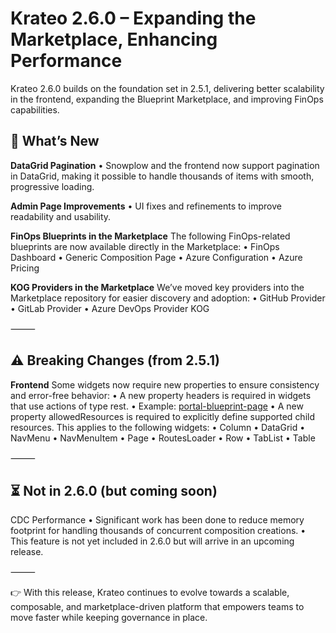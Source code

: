 # Krateo 2.6.0 – Expanding the Marketplace, Enhancing Performance

Krateo 2.6.0 builds on the foundation set in 2.5.1, delivering better scalability in the frontend, expanding the Blueprint Marketplace, and improving FinOps capabilities.

## 🚀 What’s New

**DataGrid Pagination**
	•	Snowplow and the frontend now support pagination in DataGrid, making it possible to handle thousands of items with smooth, progressive loading.

**Admin Page Improvements**
	•	UI fixes and refinements to improve readability and usability.

**FinOps Blueprints in the Marketplace**
The following FinOps-related blueprints are now available directly in the Marketplace:
	•	FinOps Dashboard
	•	Generic Composition Page
	•	Azure Configuration
	•	Azure Pricing

**KOG Providers in the Marketplace**
We’ve moved key providers into the Marketplace repository for easier discovery and adoption:
	•	GitHub Provider
	•	GitLab Provider
	•	Azure DevOps Provider KOG

⸻

## ⚠️ Breaking Changes (from 2.5.1)

**Frontend**
Some widgets now require new properties to ensure consistency and error-free behavior:
	•	A new property headers is required in widgets that use actions of type rest.
	•	Example: [portal-blueprint-page](https://github.com/krateoplatformops-blueprints/portal-blueprint-page/blob/main/blueprint/templates/button.panel-button-cleanup.yaml#L19)
	•	A new property allowedResources is required to explicitly define supported child resources. This applies to the following widgets:
	•	Column
	•	DataGrid
	•	NavMenu
	•	NavMenuItem
	•	Page
	•	RoutesLoader
	•	Row
	•	TabList
	•	Table

⸻

## ⏳ Not in 2.6.0 (but coming soon)

CDC Performance
	•	Significant work has been done to reduce memory footprint for handling thousands of concurrent composition creations.
	•	This feature is not yet included in 2.6.0 but will arrive in an upcoming release.

⸻

👉 With this release, Krateo continues to evolve towards a scalable, composable, and marketplace-driven platform that empowers teams to move faster while keeping governance in place.